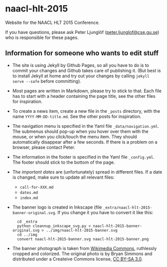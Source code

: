 naacl-hlt-2015
==============

Website for the NAACL HLT 2015 Conference.

If you have questions, please ask Peter Ljunglöf (<peter.ljunglof@cse.gu.se>) who is responsible for these pages.

## Information for someone who wants to edit stuff

- The site is using Jekyll by Github Pages, so all you have to do is to commit your changes and Github takes care of publishing it. (But best is to install Jekyll at home and try out your changes by calling `jekyll serve --safe` before committing).

- Most pages are written in Markdown, please try to stick to that. Each file has to start with a header containing the page title, see the other files for inspiration.

- To create a news item, create a new file in the `_posts` directory, with the name `YYYY-MM-DD-title.md`. See the other posts for inspiration.

- The navigation menu is specified in the Yaml file `_data/navigation.yml`. The submenus should pop-up when you hover over them with the mouse, or when you click/touch the menu item. They should automatically disappear after a few seconds. If there is a problem on a browser, please contact Peter.

- The information in the footer is specified in the Yaml file `_config.yml`. The footer should stick to the bottom of the page. 

- The *important dates* are (unfortunately) spread in different files. If a date is changed, make sure to update all relevant files:

    - `call-for-XXX.md`
    - `dates.md`
    - `index.md`

- The banner logo is created in Inkscape (file `_extra/naacl-hlt-2015-banner-original.svg`. If you change it you have to convert it like this:

        cd _extra
        python cleannup_inkscape_svg.py < naacl-hlt-2015-banner-original.svg > ../img/naacl-hlt-2015-banner.svg
        cd ../img
        convert naacl-hlt-2015-banner.svg naacl-hlt-2015-banner.png

- The banner photograph is taken from [Wikimedia Commons](http://commons.wikimedia.org/wiki/File:City_Park_Panorama_2.png), ruthlessly cropped and colorized. The original photo is by Bryan Simmons and distributed under a Createive Commons license, [CC BY-SA 3.0](http://creativecommons.org/licenses/by-sa/3.0/deed.en).

